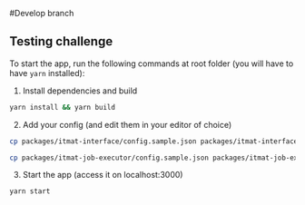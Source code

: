 #Develop branch
## Testing challenge

To start the app, run the following commands at root folder (you will have to have `yarn` installed):

1. Install dependencies and build
```bash
yarn install && yarn build
```

2. Add your config (and edit them in your editor of choice)
```bash
cp packages/itmat-interface/config.sample.json packages/itmat-interface/config.json

cp packages/itmat-job-executor/config.sample.json packages/itmat-job-executor/config.json
```

3. Start the app (access it on localhost:3000)
```bash
yarn start
```

